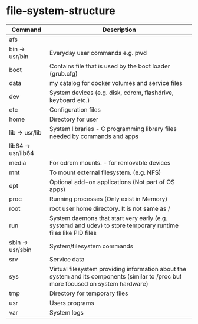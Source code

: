 # file-system-structure


| Command | Description | 
|----------|----------|                                   
| afs | |
| bin -> usr/bin | Everyday user commands e.g. pwd |
| boot | Contains file that is used by the boot loader (grub.cfg)  |
| data |  my catalog for docker volumes and service files |
| dev | System devices (e.g. disk, cdrom, flashdrive, keyboard etc.)  |
| etc | Configuration files                 |
| home | Directory for user  |
| lib -> usr/lib |   System libraries - C programming library files needed by commands and apps  |
| lib64 -> usr/lib64 | |
| media | For cdrom mounts. - for removable devices |
| mnt | To mount external filesystem. (e.g. NFS) |
| opt | Optional add-on applications (Not part of OS apps)  |
| proc | Running processes (Only exist in Memory)  |
| root | root user home directory. It is not same as /  |
| run | System daemons that start very early (e.g. systemd and udev) to store temporary runtime files like PID files  |
| sbin -> usr/sbin |  System/filesystem commands |
| srv | Service data |
| sys | Virtual filesystem providing information about the system and its components (similar to /proc but more focused on system hardware)|
| tmp | Directory for temporary files |
| usr | Users programs |
| var | System logs  |

